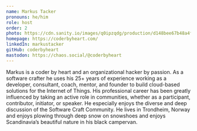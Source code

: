 ```yaml
---
name: Markus Tacker
pronouns: he/him
role: host
order: 2
photo: https://cdn.sanity.io/images/q0ipzqdg/production/d148bee67b48a4fc9fe98be590d5b7c1f31be51d-2631x2630.jpg
homepage: https://coderbyheart.com/
linkedIn: markustacker
gitHub: coderbyheart
mastodon: https://chaos.social/@coderbyheart
---
```


Markus is a coder by heart and an organizational hacker by passion. As a software crafter he uses his 25+ years of experience working as a developer, consultant, coach, mentor, and founder to build cloud-based solutions for the Internet of Things. His professional career has been greatly influenced by taking an active role in communities, whether as a participant, contributor, initiator, or speaker. He especially enjoys the diverse and deep discussion of the Software Craft Community. He lives in Trondheim, Norway and enjoys plowing through deep snow on snowshoes and enjoys Scandinavia’s beautiful nature in his black campervan.
